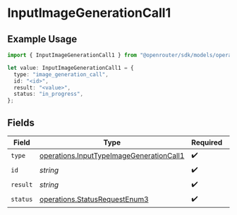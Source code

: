 # InputImageGenerationCall1

## Example Usage

```typescript
import { InputImageGenerationCall1 } from "@openrouter/sdk/models/operations";

let value: InputImageGenerationCall1 = {
  type: "image_generation_call",
  id: "<id>",
  result: "<value>",
  status: "in_progress",
};
```

## Fields

| Field                                                                                                | Type                                                                                                 | Required                                                                                             | Description                                                                                          |
| ---------------------------------------------------------------------------------------------------- | ---------------------------------------------------------------------------------------------------- | ---------------------------------------------------------------------------------------------------- | ---------------------------------------------------------------------------------------------------- |
| `type`                                                                                               | [operations.InputTypeImageGenerationCall1](../../models/operations/inputtypeimagegenerationcall1.md) | :heavy_check_mark:                                                                                   | N/A                                                                                                  |
| `id`                                                                                                 | *string*                                                                                             | :heavy_check_mark:                                                                                   | N/A                                                                                                  |
| `result`                                                                                             | *string*                                                                                             | :heavy_check_mark:                                                                                   | N/A                                                                                                  |
| `status`                                                                                             | [operations.StatusRequestEnum3](../../models/operations/statusrequestenum3.md)                       | :heavy_check_mark:                                                                                   | N/A                                                                                                  |
